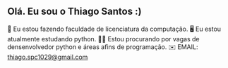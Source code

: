## Olá. Eu sou o Thiago Santos :)

📓 Eu estou fazendo faculdade de licenciatura da computação.
🖥️ Eu estou atualmente estudando python.
👨‍💻 Estou procurando por vagas de densenvolvedor python e áreas afins de programação.
✉️ EMAIL: thiago.spc1029@gmail.com

